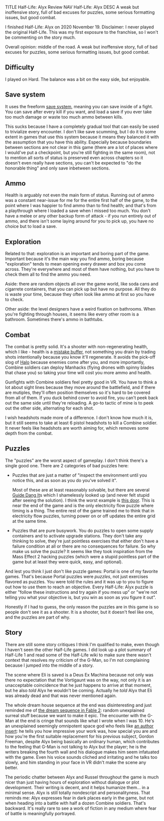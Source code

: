 TITLE Half-Life: Alyx Review
NAV Half-Life: Alyx
DESC A weak but inoffensive story, full of bad excuses for puzzles, some serious formatting issues, but good combat.

I finished Half-Life: Alyx on 2020 November 19. Disclaimer: I never played the original Half-Life. This was my first exposure to the franchise, so I won't be commenting on the story much.

Overall opinion: middle of the road. A weak but inoffensive story, full of bad excuses for puzzles, some serious formatting issues, but good combat.

## Difficulty

I played on Hard. The balance was a bit on the easy side, but enjoyable.

## Save system

It uses the freeform [save system](/game_design/saving), meaning you can save inside of a fight. You can save after every kill if you want, and load a save if you ever take too much damage or waste too much ammo between kills.

This sucks because I have a completely gradual tool that can easily be used to trivialize every encounter. I don't like save scumming, but I do it to some extent in games that use this system because it means they balanced it with the assumption that you have this ability. Especially because boundaries between sections are not clear in this game (there are a lot of places where I would've put a checkpoint, but you're still fighting in the same room), not to mention all sorts of status is preserved even across chapters so it doesn't even really have sections, you can't be expected to "do the honorable thing" and only save inbetween sections.

## Ammo

Health is arguably not even the main form of status. Running out of ammo was a constant near-issue for me for the entire first half of the game, to the point where I was happier to find ammo than to find health; and that's from a playthrough where I loaded a save when I missed too much. You don't have a melee or any other backup form of attack - if you run entirely out of ammo, and there isn't some laying around for you to pick up, you have no choice but to load a save.

## Exploration

Related to that: exploration is an important and boring part of the game. Important because it's the main way you find ammo, boring because "exploration" tends to mean opening every drawer and box you come across. They're everywhere and most of them have nothing, but you have to check them all to find the ammo you need.

Aside: there are random objects all over the game world, like soda cans and cigarrete containers, that you can pick up but have no purpose. All they do is waste your time, because they often look like ammo at first so you have to check.

Other aside: the level designers have a weird fixation on bathrooms. When you're fighting through houses, it seems like every other room is a bathroom. Sometimes there's ammo in bathtubs.

## Combat

The combat is pretty solid. It's a shooter with non-regenerating health, which I like - health is a [mistake buffer](/game_design/cheap_difficulty), not something you drain by trading shots intentionally because you know it'll regenerate. It avoids the pick-off slog of [Halo](halo) because enemies come after you, and more importantly, Combine soldiers can deploy Manhacks (flying drones with spinny blades that chase you) so taking your time will cost you more ammo and health.

Gunfights with Combine soldiers feel pretty good in VR. You have to think a lot about sight lines because they move around the battlefield, and if there are mutiples, they'll often position themselves so it's hard to be covered from all of them. If you duck behind cover to avoid fire, you can't peek back out the same side until they're reloading. A go-to tactic of mine is to peek out the other side, alternating for each shot.

I wish headshots made more of a difference. I don't know how much it is, but it still seems to take at least 6 pistol headshots to kill a Combine soldier. It never feels like headshots are worth aiming for, which removes some depth from the combat.

## Puzzles

The "puzzles" are the worst aspect of gameplay. I don't think there's a single good one. There are 2 categories of bad puzzles here:

* Puzzles that are just a matter of "inspect the environment until you notice this, and as soon as you do you've solved it".

	Most of these are at least reasonably solvable, but there are several [Guide Dang It](https://tvtropes.org/pmwiki/pmwiki.php/Main/GuideDangIt)s which I shamelessly looked up (and never felt stupid after seeing the solution). I think the worst example is [this door](https://youtu.be/ZX-03yBcm3k?t=17757). This is near the end of the game and is the only electricity flow puzzle where timing is a thing. The entire rest of the game trained me to think that in electricity flow puzzles, turning power on or off updates the entire grid at the same time.

* Puzzles that are pure busywork. You do puzzles to open some supply containers and to activate upgrade stations. They don't take any thinking to solve, they're just pointless exercises that either don't have a failure condition at all or there are no consequences for failure. So why make us solve the puzzle? It seems like they took inspiration from the Mass Effect 2 hacking puzzles (which were a stupid pointless part of the game but at least they were quick, easy, and optional).

And lest you think I just don't like puzzle games: Portal is one of my favorite games. That's because Portal puzzles were *puzzles*, not just exercises flavored as puzzles. You were told the rules and it was up to you to figure out how to use them to reach an objective. Every Half-Life: Alyx puzzle is either "follow these instructions and try again if you mess up" or "we're not telling you what your objective is, but you win as soon as you figure it out".

Honestly if I had to guess, the only reason the puzzles are in this game is so people don't see it as a shooter. It is a shooter, but it doesn't feel like one, and the puzzles are part of why.

## Story

There are still some story critiques I think I'm qualified to make, even though I haven't seen the other Half-Life games. I did look up a plot summary of Half-Life 1 and read some of the Half-Life wiki to make sure there wasn't context that resolves my criticism of the G-Man, so I'm not complaining because I jumped into the middle of a story.

The scene where <span class="spoiler">Eli is saved</span> is a Deus Ex Machina because not only was there no expectation that the Vortigaunt was on the way, not only it is an unacceptable coincidence that he just happens to arrive at that moment, but he also *told* Alyx he wouldn't be coming. Actually he *told* Alyx that <span class="spoiler">Eli was already dead</span> and that was never mentioned again.

The whole dream house sequence at the end was disinteresting and just reminded me of [the dream sequence in Fable 2](https://www.shamusyoung.com/twentysidedtale/?p=2109): random unexplained surreal stuff because we want to make it epic. The encounter with the G-Man at the end is cringe that sounds like what I wrote when I was 10. He's an unexplained seemingly omnipotent space god who feels like [an author insert](https://www.shamusyoung.com/twentysidedtale/?p=31743): he tells you how impressive your work was, how special you are and how you're the first suitable replacement for his previous subject, Gordon Freeman, despite Alyx being basically an ordinary human, which contributes to the feeling that G-Man is not talking to Alyx but the player; he is the writers breaking the fourth wall and his dialogue makes him seem infatuated with the game. Even his voice sounds cliched and irritating and he talks too slowly, and him standing in your face in VR didn't make the scene any better.

The periodic chatter between Alyx and Russel throughout the game is much nicer than just having hours of exploration without dialogue or plot development. Their writing is decent, and it helps humanize them... in a minimal sense. Alyx is still totally nondescript and personalityness. That reminds me: Alyx expresses fear in dark places early in the game, but not when heading into a battle with half a dozen Combine soldiers. That's backward. It's really rare to see a work of fiction in any medium where fear of battle is meaningfully portrayed.
